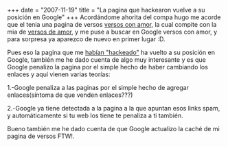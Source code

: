 +++
date = "2007-11-19"
title = "La pagina que hackearon vuelve a su posición en Google"
+++
Acordándome ahorita del compa hugo me acorde que el tenia una pagina de versos [versos con amor](http://versosconamor.info), la cual compite con la mia de [versos de amor](http://versosdeamor.info), y me puse a buscar en Google versos con amor, y para sorpresa ya aparezco de nuevo en primer lugar :D.

Pues eso la pagina que me [habían "hackeado"](http://diegomichel.org/2007/11/18/me-hackearon-un-blog/) ha vuelto a su posición en Google, también me he dado cuenta de algo muy interesante y es que Google penalizo la pagina por el simple hecho de haber cambiando los enlaces y aquí vienen varias teorías:

1.-Google penaliza a las paginas por el simple hecho de agregar enlaces(síntoma de que venden enlaces???)

2.-Google ya tiene detectada a la pagina a la que apuntan esos links spam, y automáticamente si tu web los tiene te penaliza a ti también.

Bueno también me he dado cuenta de que Google actualizo la caché de mi pagina de versos FTW!.


